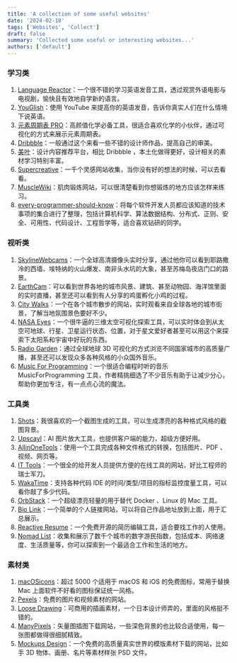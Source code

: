 ```yaml
---
title: 'A collection of some useful websites'
date: '2024-02-18'
tags: ['Websites', 'Collect']
draft: false
summary: 'Collected some useful or interesting websites...'
authors: ['default']
---
```



### 学习类
1. [Language Reactor](https://www.languagereactor.com/)：一个很不错的学习英语发音工具，透过观赏外语电影与电视剧，愉快且有效地自学新的语言。
2. [YouGlish](https://youglish.com/)：使用 YouTube 来提高你的英语发音，告诉你真实人们在什么情境下说英语。
3. [元素周期表 PRO](https://pt.ziziyi.com/)：高颜值化学必备工具，很适合喜欢化学的小伙伴，通过可视化的方式来展示元素周期表。
4. [Dribbble](https://dribbble.com/)：一般通过这个来看一些不错的设计师作品，提高自己的审美。
5. [美叶](https://www.meiye.art/)：设计内容推荐平台，相比 Dribbble ，本土化做得更好，设计相关的素材学习特别丰富。
6. [Supercreative](https://supercreative.design/)：一千个灵感网站收集，当你没有好的想法的时候，可以去看看。
7. [MuscleWiki](https://musclewiki.com/)：肌肉锻炼网站，可以很清楚看到你想锻炼的地方应该怎样来练习。
8. [every-programmer-should-know](https://github.com/mtdvio/every-programmer-should-know)：将每个软件开发人员都应该知道的技术事项的集合进行了整理，包括计算机科学、算法数据结构、分布式、正则、安全、可用性、代码设计、工程哲学等，适合喜欢钻研的同学。

### 视听类
1. [SkylineWebcams](https://www.skylinewebcams.com/)：一个全球高清摄像头实时分享，通过他你可以看到耶路撒冷的西墙、埃特纳的火山爆发、南非头水坑的大象，甚至苏梅岛夜店门口的路景。
2. [EarthCam](https://www.earthcam.com/)：可以看到世界各地的城市风景、建筑、甚至动物园、海洋馆里面的实时直播，甚至还可以看到有人分享的鸡蛋孵化小鸡的过程。
3. [City Walks](https://www.citywalks.live/)：一个在各个城市散步的网站，实时观看来自全球各地的城市街景，了解当地氛围景色要好不少。
4. [NASA Eyes](https://eyes.nasa.gov/)：一个很牛逼的三维太空可视化探索工具，可以实时体会到从太空可地球、行星、卫星运行状态、位置，对于星文爱好者甚至可以用这个来探索下太阳系和宇宙中好玩的东西。
5. [Radio Garden](https://radio.garden/)：通过全球地球 3D 可视化的方式浏览不同国家城市的高质量广播，甚至还可以发现众多各种风格的小众国外音乐。
6. [Music For Programming](https://musicforprogramming.net/)：一个很适合编程时听的音乐 MusicForProgramming 工具，作者精挑细选了不少音乐有助于让减少分心，帮助你更加专注，有一点点心流的魔法。

### 工具类
1. [Shots](https://shots.so/)：我很喜欢的一个截图生成的工具，可以生成漂亮的各种格式风格的截图背景。
2. [Upscayl](https://www.upscayl.org/)：AI 图片放大工具，也提供客户端的能力，超级方便好用。
3. [AllinOneTools](https://allinone.tools/)：使用一个工具完成各种文件格式的转换，包括图片、PDF 、视频、网页等。
4. [IT Tools](https://it-tools.tech/)：一个很全的给开发人员提供方便的在线工具的网站，好比工程师的瑞士军刀。
5. [WakaTime](https://wakatime.com/)：支持各种代码 IDE 的时间/类型/项目的指标监控度量工具，可以看你敲了多少代码。
6. [OrbStack](https://orbstack.dev/)：一个超级漂亮轻量的用于替代 Docker 、Linux 的 Mac 工具。
7. [Bio Link](https://bio.link/)：一个简单的个人链接网站，可以将自己作品地址放到上面，用于汇总展示。
8. [Reactive Resume](https://rxresu.me/)：一个免费开源的简历编辑工具，适合要找工作的人使用。
9. [Nomad List](https://nomadlist.com/)：收集和展示了数千个城市的数字游民指数，包括成本、网络速度、生活质量等，你可以探索到一个最适合工作和生活的地方。

### 素材类
1. [macOSicons](https://macosicons.com/)：超过 5000 个适用于 macOS 和 iOS 的免费图标，常用于替换 Mac 上面软件不好看的图标保证统一风格。
2. [Pexels](https://www.pexels.com/)：免费的图片和视频素材的网站。
3. [Loose Drawing](https://loosedrawing.com/)：可商用的插画素材，一个日本设计师弄的，里面的风格挺不错的。
4. [ManyPixels](https://www.manypixels.co/)：矢量图插图下载网站，一些深色背景的也比较合适使用，每一张图都做得很细腻精致。
5. [Mockups Design](https://mockups-design.com/)：一个免费的高质量真实世界的模版素材下载的网站，比如手 3D 物体、画册、名片等素材样张 PSD 文件。
